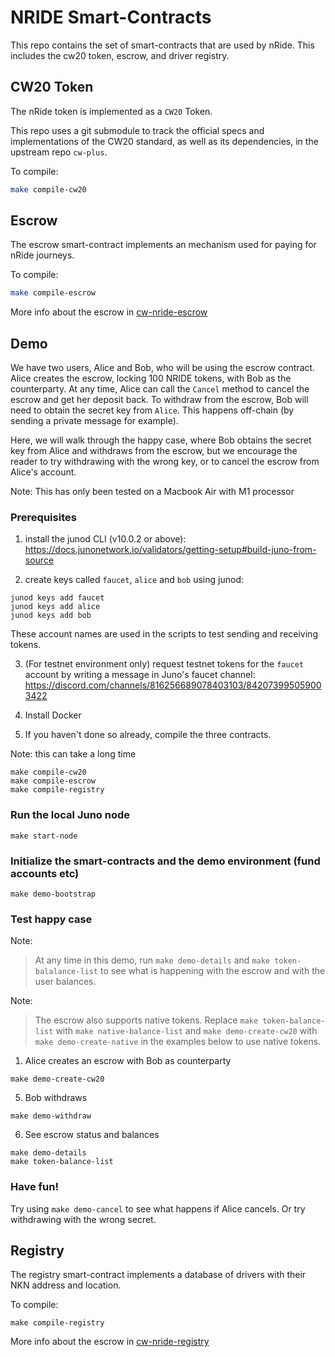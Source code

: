 
# NRIDE Smart-Contracts

This repo contains the set of smart-contracts that are used by nRide. This 
includes the cw20 token, escrow, and driver registry.

## CW20 Token

The nRide token is implemented as a `CW20` Token.

This repo uses a git submodule to track the official specs and implementations 
of the CW20 standard, as well as its dependencies, in the upstream repo 
`cw-plus`.

To compile:

```sh
make compile-cw20
```

## Escrow 

The escrow smart-contract implements an mechanism used for paying for nRide 
journeys.

To compile:

```sh
make compile-escrow
```

More info about the escrow in [cw-nride-escrow](cw-nride-escrow/README.md)

## Demo

We have two users, Alice and Bob, who will be using the escrow contract. Alice 
creates the escrow, locking 100 NRIDE tokens, with Bob as the counterparty. At 
any time, Alice can call the `Cancel` method to cancel the escrow and get her
deposit back. To withdraw from the escrow, Bob will need to obtain the secret 
key from `Alice`. This happens off-chain (by sending a private message for 
example).

Here, we will walk through the happy case, where Bob obtains the secret key from
Alice and withdraws from the escrow, but we encourage the reader to try 
withdrawing with the wrong key, or to cancel the escrow from Alice's account.

Note: This has only been tested on a Macbook Air with M1 processor

### Prerequisites

1) install the junod CLI (v10.0.2 or above): 
https://docs.junonetwork.io/validators/getting-setup#build-juno-from-source

2) create keys called `faucet`, `alice` and `bob` using junod:

```
junod keys add faucet
junod keys add alice
junod keys add bob
```

These account names are used in the scripts to test sending and receiving tokens.

3) (For testnet environment only) request testnet tokens for the `faucet` 
account by writing a message in Juno's faucet channel: 
https://discord.com/channels/816256689078403103/842073995059003422

4) Install Docker

5) If you haven't done so already, compile the three contracts.

Note: this can take a long time

```
make compile-cw20
make compile-escrow
make compile-registry
```

### Run the local Juno node

```
make start-node
```

### Initialize the smart-contracts and the demo environment (fund accounts etc)

```
make demo-bootstrap
```

### Test happy case

Note: 
> At any time in this demo, run `make demo-details` and `make token-balalance-list`
> to see what is happening with the escrow and with the user balances.

Note:
> The escrow also supports native tokens. Replace `make token-balance-list` with
`make native-balance-list` and `make demo-create-cw20` with `make demo-create-native`
in the examples below to use native tokens.

1) Alice creates an escrow with Bob as counterparty

```
make demo-create-cw20
```

5) Bob withdraws

```
make demo-withdraw
```

6) See escrow status and balances

```
make demo-details
make token-balance-list
```

### Have fun!

Try using `make demo-cancel` to see what happens if Alice cancels. Or try 
withdrawing with the wrong secret.

## Registry

The registry smart-contract implements a database of drivers with their NKN 
address and location.

To compile:

```
make compile-registry
```

More info about the escrow in [cw-nride-registry](cw-nride-registry/README.md)
